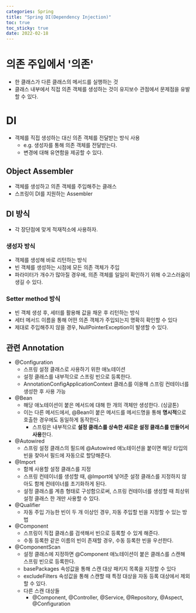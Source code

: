 ```yaml
---
categories: Spring
title: "Spring DI(Dependency Injection)"
toc: true
toc_sticky: true
date: 2022-02-18
---
```


# 의존 주입에서 '의존'
- 한 클래스가 다른 클래스의 메서드를 실행하는 것
- 클래스 내부에서 직접 의존 객체를 생성하는 것이 유지보수 관점에서 문제점을 유발할 수 있다.

# DI
- 객체를 직접 생성하는 대신 의존 객체를 전달받는 방식 사용
    - e.g. 생성자를 통해 의존 객체를 전달받는다.
    - 변경에 대해 유연함을 제공할 수 있다.
    
## Object Assembler
- 객체를 생성하고 의존 객체를 주입해주는 클래스
- 스프링이 DI를 지원하는 Assembler

## DI 방식
- 각 장단점에 맞게 적재적소에 사용하자.

### 생성자 방식
- 객체를 생성해 바로 리턴하는 방식
- 빈 객체를 생성하는 시점에 모든 의존 객체가 주입
- 파라미터가 개수가 많아질 경우에, 의존 객체를 일일이 확인하기 위해 수고스러움이 생길 수 있다.

### Setter method 방식
- 빈 객체 생성 후, 세터를 활용해 값을 채운 후 리턴하는 방식
- 세터 메서드 이름을 통해 어떤 의존 객체가 주입되는지 명확히 확인할 수 있다
- 제대로 주입해주지 않을 경우, NullPointerException이 발생할 수 있다.

## 관련 Annotation
- @Configuration
    - 스프링 설정 클래스로 사용하기 위한 애노테이션
    - 설정 클래스를 내부적으로 스프링 빈으로 등록한다.  
    - AnnotationConfigApplicationContext 클래스를 이용해 스프링 컨테이너를 생성한 후 사용 가능
- @Bean
    - 해당 애노테이션이 붙은 메서드에 대해 한 개의 객체만 생성한다. (싱글톤)
    - 이는 다른 메서드에서, @Bean이 붙은 메서드를 메서드명을 통해 **명시적**으로 호출한 경우에도 동일하게 동작한다.
        - 스프링은 내부적으로 **설정 클래스를 상속한 새로운 설정 클래스를 만들어서 사용**한다.
- @Autowired
    - 스프링 설정 클래스의 필드에 @Autowired 애노테이션을 붙이면 해당 타입의 빈을 찾아서 필드에 자동으로 할당해준다.
- @Import
    - 함께 사용할 설정 클래스를 지정
    - 스프링 컨테이너를 생성할 때, @Import에 넣어준 설정 클래스를 지정하지 않아도 함께 컨테이너를 초기화하게 된다.
    - 설정 클래스를 계층 형태로 구성함으로써, 스프링 컨테이너를 생성할 때 최상위 설정 클래스 한 개만 사용할 수 있다.
- @Qualifier
    - 자동 주입 가능한 빈이 두 개 이상인 경우, 자동 주입할 빈을 지정할 수 있는 방법
- @Component
    - 스프링이 직접 클래스를 검색해서 빈으로 등록할 수 있게 해준다.
    - 수동 등록한 같은 이름의 빈이 존재할 경우, 수동 등록한 빈을 우선한다.
- @ComponentScan
    - 설정 클래스에 지정하면 @Component 애노테이션이 붙은 클래스를 스캔해 스프링 빈으로 등록한다.
    - basePackages 속성값을 통해 스캔 대상 패키지 목록을 지정할 수 있다
    - excludeFilters 속성값을 통해 스캔할 때 특정 대상을 자동 등록 대상에서 제외할 수 있다.
    - 다른 스캔 대상들
        - @Component, @Controller, @Service, @Repository, @Aspect, @Configuration
  
  

    
  
    
